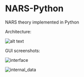 # NARS-Python

NARS theory implemented in Python

Architecture:

![alt text](https://raw.githubusercontent.com/ccrock4t/NARS-Python/main/Documentation/Diagram.png?token=ADVCHKU3IYHI4BZRNKFFHZLAI64VK)

GUI screenshots:

![interface](https://user-images.githubusercontent.com/15344554/111057942-138e9800-8459-11eb-9643-26ff883322e0.PNG)

![internal_data](https://user-images.githubusercontent.com/15344554/112359432-a1fbe880-8ca7-11eb-9864-82fd85fb4480.png)


